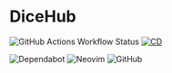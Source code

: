 # DiceHub

![GitHub Actions Workflow Status](https://img.shields.io/github/actions/workflow/status/onlinejudge95/DiceHub/ci-ui.yml?style=flat-square&logo=githubactions&logoSize=amg&label=CI%20-%20UI)
[![CD](https://github.com/onlinejudge95/DiceHub/actions/workflows/cd-ui.yml/badge.svg)](https://github.com/onlinejudge95/DiceHub/actions/workflows/cd-ui.yml)

![Dependabot](https://img.shields.io/badge/dependabot-025E8C?style=for-the-badge&logo=dependabot&logoColor=white)
![Neovim](https://img.shields.io/badge/NeoVim-%2357A143.svg?&style=for-the-badge&logo=neovim&logoColor=white)
![GitHub](https://img.shields.io/badge/github-%23121011.svg?style=for-the-badge&logo=github&logoColor=white)
